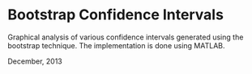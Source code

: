 # Bootstrap Confidence Intervals

Graphical analysis of various confidence intervals generated using the bootstrap technique. The implementation is done using MATLAB.

December, 2013
